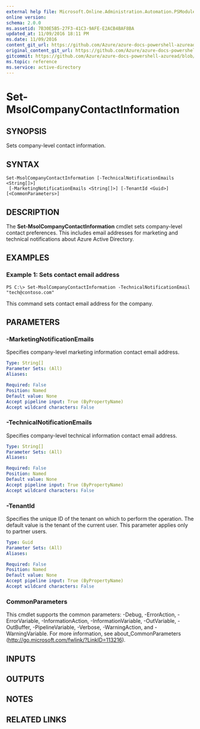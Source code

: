 ```yaml
---
external help file: Microsoft.Online.Administration.Automation.PSModule.dll-Help.xml
online version:
schema: 2.0.0
ms.assetid: 7B30E5B5-27F3-41C3-9AFE-E2ACB4BAF8BA
updated_at: 11/09/2016 18:11 PM
ms.date: 11/09/2016
content_git_url: https://github.com/Azure/azure-docs-powershell-azuread/blob/RobdeJong-patch-11/Azure%20AD%20Cmdlets/MSOnline/v1/Set-MsolCompanyContactInformation.md
original_content_git_url: https://github.com/Azure/azure-docs-powershell-azuread/blob/RobdeJong-patch-11/Azure%20AD%20Cmdlets/MSOnline/v1/Set-MsolCompanyContactInformation.md
gitcommit: https://github.com/Azure/azure-docs-powershell-azuread/blob/7986fb4880d0ee292c289166871e4b25df1ad4b8
ms.topic: reference
ms.service: active-directory
---
```


# Set-MsolCompanyContactInformation

## SYNOPSIS
Sets company-level contact information.

## SYNTAX

```
Set-MsolCompanyContactInformation [-TechnicalNotificationEmails <String[]>]
 [-MarketingNotificationEmails <String[]>] [-TenantId <Guid>] [<CommonParameters>]
```

## DESCRIPTION
The **Set-MsolCompanyContactInformation** cmdlet sets company-level contact preferences.
This includes email addresses for marketing and technical notifications about Azure Active Directory.

## EXAMPLES

### Example 1: Sets contact email address
```
PS C:\> Set-MsolCompanyContactInformation -TechnicalNotificationEmail "tech@contoso.com"
```

This command sets contact email address for the company.

## PARAMETERS

### -MarketingNotificationEmails
Specifies company-level marketing information contact email address.

```yaml
Type: String[]
Parameter Sets: (All)
Aliases:

Required: False
Position: Named
Default value: None
Accept pipeline input: True (ByPropertyName)
Accept wildcard characters: False
```

### -TechnicalNotificationEmails
Specifies company-level technical information contact email address.

```yaml
Type: String[]
Parameter Sets: (All)
Aliases:

Required: False
Position: Named
Default value: None
Accept pipeline input: True (ByPropertyName)
Accept wildcard characters: False
```

### -TenantId
Specifies the unique ID of the tenant on which to perform the operation.
The default value is the tenant of the current user.
This parameter applies only to partner users.

```yaml
Type: Guid
Parameter Sets: (All)
Aliases:

Required: False
Position: Named
Default value: None
Accept pipeline input: True (ByPropertyName)
Accept wildcard characters: False
```

### CommonParameters
This cmdlet supports the common parameters: -Debug, -ErrorAction, -ErrorVariable, -InformationAction, -InformationVariable, -OutVariable, -OutBuffer, -PipelineVariable, -Verbose, -WarningAction, and -WarningVariable. For more information, see about_CommonParameters (http://go.microsoft.com/fwlink/?LinkID=113216).

## INPUTS

## OUTPUTS

## NOTES

## RELATED LINKS
